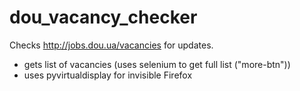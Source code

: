 # dou_vacancy_checker
Checks http://jobs.dou.ua/vacancies for updates.

 - gets list of vacancies (uses selenium to get full list ("more-btn"))
 - uses pyvirtualdisplay for invisible Firefox



